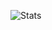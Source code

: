 
![Stats](https://github-readme-stats.vercel.app/api?username=FluffySnaff&show_icons=true&theme=onedark)
